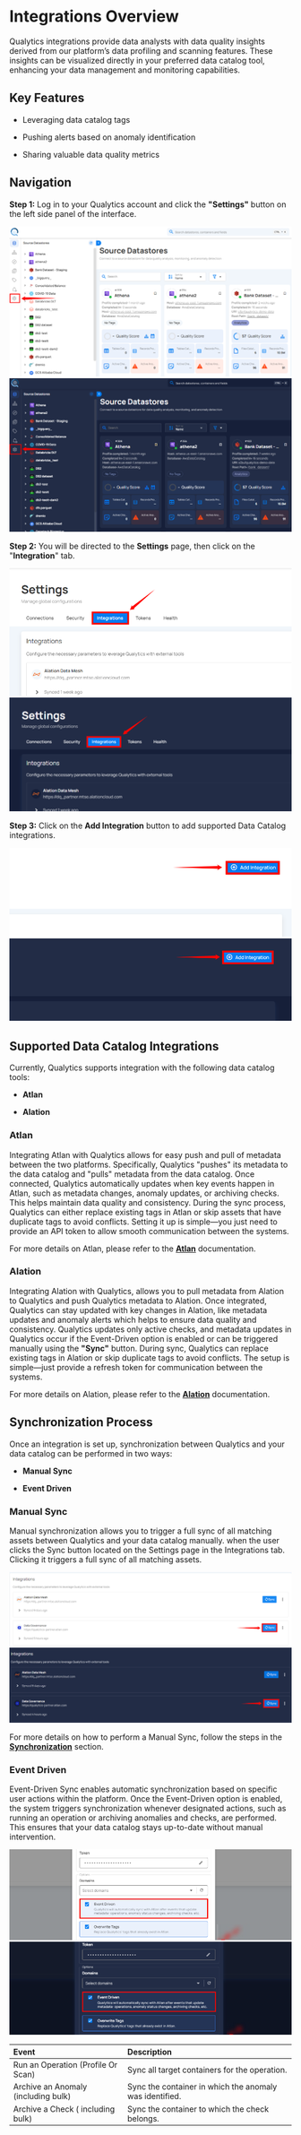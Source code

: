 # Integrations Overview

Qualytics integrations provide data analysts with data quality insights derived from our platform’s data profiling and scanning features. These insights can be visualized directly in your preferred data catalog tool, enhancing your data management and monitoring capabilities.

## Key Features

* Leveraging data catalog tags

* Pushing alerts based on anomaly identification

* Sharing valuable data quality metrics

## Navigation

**Step 1:** Log in to your Qualytics account and click the **"Settings"** button on the left side panel of the interface.

![setting](../../assets/integrations/overview/setting-button-light.png#only-light)
![setting](../../assets/integrations/overview/setting-button-dark.png#only-dark)

**Step 2:** You will be directed to the **Settings** page, then click on the "**Integration**" tab.

![tab](../../assets/integrations/overview/tab-button-light.png#only-light)
![tab](../../assets/integrations/overview/tab-button-dark.png#only-dark)

**Step 3:** Click on the **Add Integration** button to add supported Data Catalog integrations.

![integration](../../assets/integrations/overview/add-integration-button-light.png#only-light)
![integration](../../assets/integrations/overview/add-integration-button-dark.png#only-dark)

## Supported Data Catalog Integrations 

Currently, Qualytics supports integration with the following data catalog tools:

* **Atlan**

* **Alation**

### Atlan

Integrating Atlan with Qualytics allows for easy push and pull of metadata between the two platforms. Specifically, Qualytics "pushes" its metadata to the data catalog and "pulls" metadata from the data catalog. Once connected, Qualytics automatically updates when key events happen in Atlan, such as metadata changes, anomaly updates, or archiving checks. This helps maintain data quality and consistency. During the sync process, Qualytics can either replace existing tags in Atlan or skip assets that have duplicate tags to avoid conflicts. Setting it up is simple—you just need to provide an API token to allow smooth communication between the systems.

For more details on Atlan, please refer to the [**Atlan**](./atlan.md) documentation.

### Alation

Integrating Alation with Qualytics, allows you to pull metadata from Alation to Qualytics and push Qualytics metadata to Alation. Once integrated, Qualytics can stay updated with key changes in Alation, like metadata updates and anomaly alerts which helps to ensure data quality and consistency. Qualytics updates only active checks, and metadata updates in Qualytics occur if the Event-Driven option is enabled or can be triggered manually using the **"Sync"** button. During sync, Qualytics can replace existing tags in Alation or skip duplicate tags to avoid conflicts. The setup is simple—just provide a refresh token for communication between the systems.

For more details on Alation, please refer to the [**Alation**](./alation.md) documentation.

## Synchronization Process 

Once an integration is set up, synchronization between Qualytics and your data catalog can be performed in two ways:

* **Manual Sync**

* **Event Driven**

### Manual Sync

Manual synchronization allows you to trigger a full sync of all matching assets between Qualytics and your data catalog manually. when the user clicks the Sync button located on the Settings page in the Integrations tab. Clicking it triggers a full sync of all matching assets.

![mannual](../../assets/integrations/overview/mannual-light.png#only-light)
![mannual](../../assets/integrations/overview/mannual-dark.png#only-dark)

For more details on how to perform a Manual Sync, follow the steps in the [**Synchronization**](atlan.md/#synchronization) section.

### Event Driven

Event-Driven Sync enables automatic synchronization based on specific user actions within the platform. Once the Event-Driven option is enabled, the system triggers synchronization whenever designated actions, such as running an operation or archiving anomalies and checks, are performed. This ensures that your data catalog stays up-to-date without manual intervention.

![event](../../assets/integrations/overview/event-light.png#only-light)
![event](../../assets/integrations/overview/event-dark.png#only-dark)

| Event  | Description |
| :---- | :---- |
| Run an Operation (Profile Or Scan) | Sync all target containers for the operation. |
| Archive an Anomaly (including bulk) | Sync the container in which the anomaly was identified. |
| Archive a Check ( including bulk) | Sync the container to which the check belongs. |